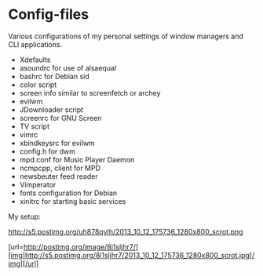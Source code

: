 Config-files
============

Various configurations of my personal settings of window managers and CLI applications.

- Xdefaults
- asoundrc for use of alsaequal
- bashrc for Debian sid
- color script
- screen info similar to screenfetch or archey
- evilwm
- JDownloader script
- screenrc for GNU Screen
- TV script
- vimrc
- xbindkeysrc for evilwm
- config.h for dwm
- mpd.conf for Music Player Daemon
- ncmpcpp, client for MPD
- newsbeuter feed reader
- Vimperator
- fonts configuration for Debian
- xinitrc for starting basic services

My setup:

http://s5.postimg.org/uh878qylh/2013_10_12_175736_1280x800_scrot.png


[url=http://postimg.org/image/8i1sljhr7/][img]http://s5.postimg.org/8i1sljhr7/2013_10_12_175736_1280x800_scrot.jpg[/img][/url]
